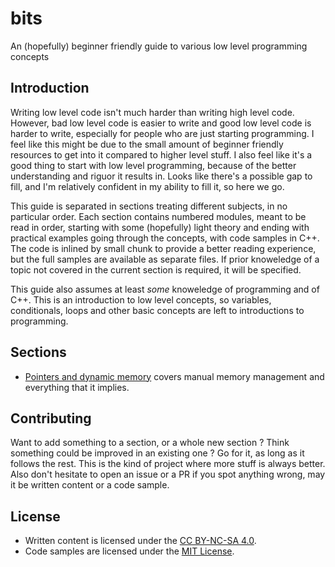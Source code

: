 # bits

An (hopefully) beginner friendly guide to various low level programming concepts

## Introduction

Writing low level code isn't much harder than writing high level code. However, bad low level code is easier to write and good low level code is harder to write, especially for people who are just starting programming. I feel like this might be due to the small amount of beginner friendly resources to get into it compared to higher level stuff. I also feel like it's a good thing to start with low level programming, because of the better understanding and riguor it results in. Looks like there's a possible gap to fill, and I'm relatively confident in my ability to fill it, so here we go.

This guide is separated in sections treating different subjects, in no particular order. Each section contains numbered modules, meant to be read in order, starting with some (hopefully) light theory and ending with practical examples going through the concepts, with code samples in C++. The code is inlined by small chunk to provide a better reading experience, but the full samples are available as separate files. If prior knoweledge of a topic not covered in the current section is required, it will be specified.

This guide also assumes at least _some_ knoweledge of programming and of C++. This is an introduction to low level concepts, so variables, conditionals, loops and other basic concepts are left to introductions to programming.

## Sections

-   [Pointers and dynamic memory](pointers-and-dynamic-memory/00-manual-memory-management.md) covers manual memory management and everything that it implies.

## Contributing

Want to add something to a section, or a whole new section ? Think something could be improved in an existing one ? Go for it, as long as it follows the rest. This is the kind of project where more stuff is always better. Also don't hesitate to open an issue or a PR if you spot anything wrong, may it be written content or a code sample.

## License

-   Written content is licensed under the [CC BY-NC-SA 4.0](LICENSE-CC).
-   Code samples are licensed under the [MIT License](LICENSE-MIT).
